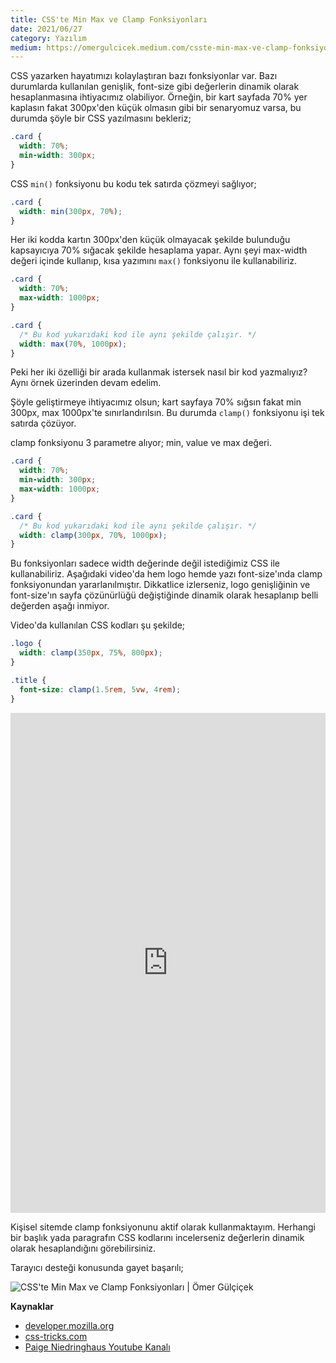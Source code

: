 ```yaml
---
title: CSS'te Min Max ve Clamp Fonksiyonları
date: 2021/06/27
category: Yazılım
medium: https://omergulcicek.medium.com/csste-min-max-ve-clamp-fonksiyonlar%C4%B1-3705078f7f7b
---
```


CSS yazarken hayatımızı kolaylaştıran bazı fonksiyonlar var. Bazı durumlarda kullanılan genişlik, font-size gibi değerlerin dinamik olarak hesaplanmasına ihtiyacımız olabiliyor. Örneğin, bir kart sayfada 70% yer kaplasın fakat 300px'den küçük olmasın gibi bir senaryomuz varsa, bu durumda şöyle bir CSS yazılmasını bekleriz;

```css
.card {
  width: 70%;
  min-width: 300px;
}
```

CSS `min()` fonksiyonu bu kodu tek satırda çözmeyi sağlıyor;

```css
.card {
  width: min(300px, 70%);
}
```

Her iki kodda kartın 300px'den küçük olmayacak şekilde bulunduğu kapsayıcıya 70% sığacak şekilde hesaplama yapar. Aynı şeyi max-width değeri içinde kullanıp, kısa yazımını `max()` fonksiyonu ile kullanabiliriz.

```css
.card {
  width: 70%;
  max-width: 1000px;
}

.card {
  /* Bu kod yukarıdaki kod ile aynı şekilde çalışır. */
  width: max(70%, 1000px);
}
```

Peki her iki özelliği bir arada kullanmak istersek nasıl bir kod yazmalıyız? Aynı örnek üzerinden devam edelim.

Şöyle geliştirmeye ihtiyacımız olsun; kart sayfaya 70% sığsın fakat min 300px, max 1000px'te sınırlandırılsın. Bu durumda `clamp()` fonksiyonu işi tek satırda çözüyor.

clamp fonksiyonu 3 parametre alıyor; min, value ve max değeri.

```css
.card {
  width: 70%;
  min-width: 300px;
  max-width: 1000px;
}

.card {
  /* Bu kod yukarıdaki kod ile aynı şekilde çalışır. */
  width: clamp(300px, 70%, 1000px);
}
```

Bu fonksiyonları sadece width değerinde değil istediğimiz CSS ile kullanabiliriz. Aşağıdaki video'da hem logo hemde yazı font-size'ında clamp fonksiyonundan yararlanılmıştır. Dikkatlice izlerseniz, logo genişliğinin ve font-size'ın sayfa çözünürlüğü değiştiğinde dinamik olarak hesaplanıp belli değerden aşağı inmiyor.

Video'da kullanılan CSS kodları şu şekilde;

```css
.logo {
  width: clamp(350px, 75%, 800px);
}

.title {
  font-size: clamp(1.5rem, 5vw, 4rem);
}
```

<iframe width="100%" height="800" src="https://www.youtube.com/embed/ROFKG0jacwE" title="CSS'te Min Max ve Clamp Fonksiyonları" frameborder="0" allow="accelerometer; autoplay; clipboard-write; encrypted-media; gyroscope; picture-in-picture" allowfullscreen=""></iframe>

Kişisel sitemde clamp fonksiyonunu aktif olarak kullanmaktayım. Herhangi bir başlık yada paragrafın CSS kodlarını incelerseniz değerlerin dinamik olarak hesaplandığını görebilirsiniz.

Tarayıcı desteği konusunda gayet başarılı;

![CSS'te Min Max ve Clamp Fonksiyonları | Ömer Gülçiçek](/src/assets/img/blog/csste-min-max-ve-clamp-fonksiyonlari/min-max-ve-clamp-caniuse.png)

**Kaynaklar**

- <a href="https://developer.mozilla.org/en-US/docs/Web/CSS/clamp()" target="_blank" rel="noreferrer noopener">developer.mozilla.org</a>
- <a href="https://css-tricks.com/min-max-and-clamp-are-css-magic/" target="_blank" rel="noreferrer noopener">css-tricks.com</a>
- <a href="https://www.youtube.com/channel/UCy_hqs-R621ZWUrNHf7vJAA" target="_blank" rel="noreferrer noopener">Paige Niedringhaus Youtube Kanalı</a></li></ul>
